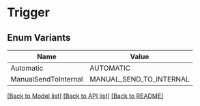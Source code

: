 # Trigger

## Enum Variants

| Name | Value |
|---- | -----|
| Automatic | AUTOMATIC |
| ManualSendToInternal | MANUAL_SEND_TO_INTERNAL |


[[Back to Model list]](../README.md#documentation-for-models) [[Back to API list]](../README.md#documentation-for-api-endpoints) [[Back to README]](../README.md)


